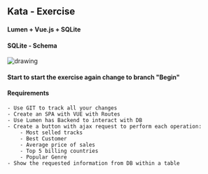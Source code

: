 ## Kata - Exercise

#### Lumen + Vue.js + SQLite

#### SQLite - Schema
![drawing](https://cdn.sqlitetutorial.net/wp-content/uploads/2015/11/sqlite-sample-database-color.jpg)

#### Start to start the exercise again change to branch "Begin"

#### Requirements
    - Use GIT to track all your changes
    - Create an SPA with VUE with Routes
    - Use Lumen has Backend to interact with DB
    - Create a button with ajax request to perform each operation:
        - Most selled tracks
        - Best Customer
        - Average price of sales
        - Top 5 billing countries
        - Popular Genre
    - Show the requested information from DB within a table